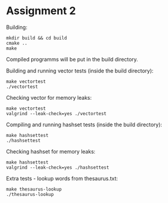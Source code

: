 # Assignment 2

Building:
```
mkdir build && cd build
cmake ..
make
```

Compiled programms will be put in the build directory.

Building and running vector tests (inside the build directory):
```
make vectortest
./vectortest
```

Checking vector for memory leaks:
```
make vectortest
valgrind --leak-check=yes ./vectortest
```

Compiling and running hashset tests (inside the build directory):
```
make hashsettest
./hashsettest
```
Checking hashset for memory leaks:
```
make hashsettest
valgrind --leak-check=yes ./hashsettest
```

Extra tests - lookup words from thesaurus.txt:
```
make thesaurus-lookup
./thesaurus-lookup
```